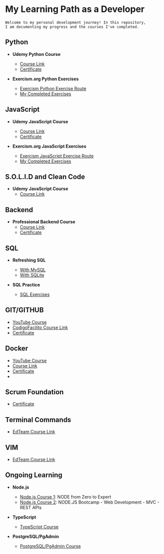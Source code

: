 # My Learning Path as a Developer
```
Welcome to my personal development journey! In this repository,
I am documenting my progress and the courses I've completed.
```
## Python

- **Udemy Python Course**
   - [Course Link](https://www.udemy.com/course/python-total/)
   - [Certificate](https://github.com/ajamaloodin/myTrainingPath/blob/master/Certified%20Python%20Course/Certificado%20Python.pdf)
     
- **Exercism.org Python Exercises**
  - [Exercism Python Exercise Route](https://exercism.org/)
  - [My Completed Exercises](https://github.com/ajamaloodin/myTrainingPath/blob/master/exercism.org%20Python)

## JavaScript

- **Udemy JavaScript Course**
   - [Course Link](https://www.udemy.com/course/javascript-total/)
   - [Certificate](https://github.com/ajamaloodin/myTrainingPath/blob/master/Certified%20JavaScript%20Course/Certificado%20Javascript.pdf)
     
- **Exercism.org JavaScript Exercises**
  - [Exercism JavaScript Exercise Route](https://exercism.org/)
  - [My Completed Exercises](https://github.com/ajamaloodin/myTrainingPath/blob/master/exercism.org%20JavaScript)
 
## S.O.L.I.D and Clean Code

- **Udemy JavaScript Course**
   - [Course Link](https://www.udemy.com/course/solid-clean/)
 
## Backend

- **Professional Backend Course**
  - [Course Link](https://codigofacilito.com/cursos/backend-profesional)
  - [Certificate](MyTrainingPath/Certified%20Profesional%20Backend%20Course/)
 
## SQL

- **Refreshing SQL**
  - [With MySQL](https://www.youtube.com/watch?v=uUdKAYl-F7g)
  - [With SQLite](https://www.youtube.com/watch?v=DFg1V-rO6Pg)

- **SQL Practice**
  - [SQL Exercises](https://www.sql-practice.com/)

## GIT/GITHUB

- [YouTube Course](https://www.youtube.com/watch?v=VdGzPZ31ts8)
- [CodigoFacilito Course Link](https://codigofacilito.com/cursos/github)
- [Certificate](https://github.com/ajamaloodin/myTrainingPath/blob/master/Certified%20Git%3AGithub%20Course/Certificado%20-%20Curso%20a%20fondo%20de%20GitHub.pdf)

## Docker

- [YouTube Course](https://www.youtube.com/watch?v=4Dko5W96WHg)
- [Course Link](https://codigofacilito.com/cursos/docker/)
- [Certificate](https://github.com/ajamaloodin/myTrainingPath/blob/master/Certified%20Profesional%20Docker%20Course/Certificado%20-%20Curso%20Profesional%20de%20Docker.pdf)
- 

## Scrum Foundation

- [Certificate](https://github.com/ajamaloodin/myTrainingPath/blob/master/Scrum%20Foundation/Scrum%20Certificate.pdf)

## Terminal Commands

- [EdTeam Course Link](https://app.ed.team/cursos/terminal-linux/02/05)

## VIM

- [EdTeam Course Link](https://app.ed.team/cursos/vim/01/04)

## Ongoing Learning

- **Node.js**
  - [Node.js Course 1](https://www.udemy.com/course/node-de-cero-a-experto/): NODE from Zero to Expert
  - [Node.js Course 2](https://www.udemy.com/course/nodejs-bootcamp-desarrollo-web-mvc-y-rest-apis/): NODE.JS Bootcamp - Web Development - MVC - REST APIs
    
- **TypeScript**
  - [TypeScript Course](https://www.udemy.com/course/typescript-guia-completa/)

- **PostgreSQL/PgAdmin**
  - [PostgreSQL/PgAdmin Course](https://www.udemy.com/course/postgresql-y-pgadmin-diseno-administracion-y-consultas/)





